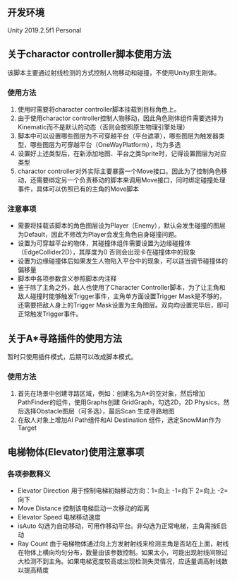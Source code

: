 ## 开发环境
Unity 2019.2.5f1 Personal

## 关于charactor controller脚本使用方法
该脚本主要通过射线检测的方式控制人物移动和碰撞，不使用Unity原生刚体。
### 使用方法

1. 使用时需要将character controller脚本挂载到目标角色上。
2. 由于使用charactor controller控制人物移动，因此角色刚体组件需要选择为Kinematic而不是默认的动态（否则会按照原生物理引擎处理）
3. 脚本中可以设置哪些图层为不可穿越平台（平台遮罩），哪些图层为触发器类型，哪些图层为可穿越平台（OneWayPlatform），均为多选
4. 设置好上述类型后，在新添加地图、平台之类Sprite时，记得设置图层为对应类型
5. charactor controller对外实际主要暴露一个Move接口。因此为了控制角色移动，还需要绑定另一个负责移动的脚本来调用Move接口，同时绑定碰撞处理事件，具体可以仿照已有的主角的Move脚本

### 注意事项
- 需要将挂载该脚本的角色图层设为Player（Enemy），默认会发生碰撞的图层为Default，因此不修改为Player会发生角色自身碰撞问题。
- 设置为可穿越平台的物体，其碰撞体组件需要设置为边缘碰撞体（EdgeCollider2D），其厚度为0 否则会出现卡在碰撞体中的现象
- 设置为边缘碰撞体后如果发生人物陷入平台中的现象，可以适当调节碰撞体的偏移量
- 脚本中各项参数含义参照脚本内注释
- 鉴于除了主角之外，敌人也使用了Character Controller脚本，为了让主角和敌人碰撞时能够触发Trigger事件，主角单方面设置Trigger Mask是不够的，还需要把敌人身上的Trigger Mask设置为主角图层。双向均设置完毕后，即可正常触发Trigger事件。

## 关于A*寻路插件的使用方法
暂时只使用插件模式，后期可以改成脚本模式。
### 使用方法

1. 首先在场景中创建寻路区域，例如：创建名为A*的空对象，然后增加PathFinder的组件，使用Graphs创建 GridGraph，勾选2D，2D Physics，然后选择Obstacle图层（可多选），最后Scan 生成寻路地图
2. 在敌人对象上增加AI Path组件和AI Destination 组件，选定SnowMan作为Target

## 电梯物体(Elevator)使用注意事项
### 各项参数释义
- Elevator Direction 用于控制电梯初始移动方向：1=向上 -1=向下 2=向上 -2=向下
- Move Distance 控制该电梯启动一次移动的距离
- Elevator Speed 电梯移动速度
- isAuto 勾选为自动移动，可用作移动平台。非勾选为正常电梯，主角需按E启动
- Ray Count 由于电梯物体通过向上方发射射线来检测主角是否站在上面，射线在物体上横向均匀分布，数量由该参数控制。如果太小，可能出现射线间隙过大检测不到主角。如果电梯宽度较高或出现检测失灵情况，应适量调高射线数以提高精度
